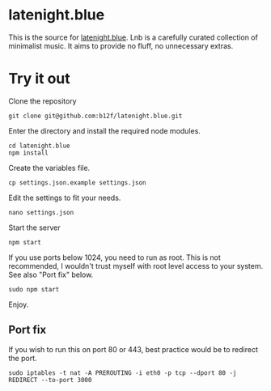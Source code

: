 # latenight.blue

This is the source for [latenight.blue](http://latenight.blue). Lnb is a carefully curated collection of minimalist music. It aims to provide no fluff, no unnecessary extras.

# Try it out
Clone the repository

    git clone git@github.com:b12f/latenight.blue.git

Enter the directory and install the required node modules.

    cd latenight.blue
    npm install

Create the variables file.

    cp settings.json.example settings.json

Edit the settings to fit your needs.

    nano settings.json

Start the server

    npm start

If you use ports below 1024, you need to run as root. This is not recommended, I wouldn't trust myself with root level access to your system. See also "Port fix" below.

    sudo npm start

Enjoy.

## Port fix

If you wish to run this on port 80 or 443, best practice would be to redirect the port.

    sudo iptables -t nat -A PREROUTING -i eth0 -p tcp --dport 80 -j REDIRECT --to-port 3000
